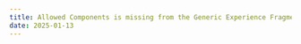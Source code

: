 ```yaml
---
title: Allowed Components is missing from the Generic Experience Fragment template
date: 2025-01-13
---
```

